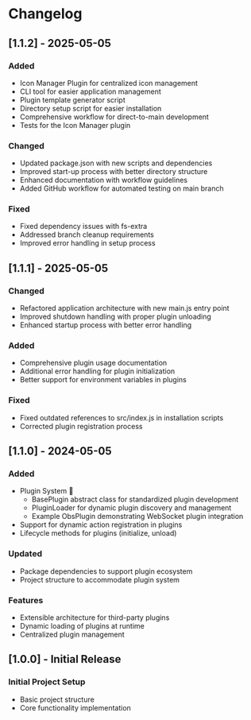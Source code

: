 # Changelog

## [1.1.2] - 2025-05-05

### Added
- Icon Manager Plugin for centralized icon management
- CLI tool for easier application management
- Plugin template generator script
- Directory setup script for easier installation
- Comprehensive workflow for direct-to-main development
- Tests for the Icon Manager plugin

### Changed
- Updated package.json with new scripts and dependencies
- Improved start-up process with better directory structure
- Enhanced documentation with workflow guidelines
- Added GitHub workflow for automated testing on main branch

### Fixed
- Fixed dependency issues with fs-extra
- Addressed branch cleanup requirements
- Improved error handling in setup process

## [1.1.1] - 2025-05-05

### Changed
- Refactored application architecture with new main.js entry point
- Improved shutdown handling with proper plugin unloading
- Enhanced startup process with better error handling

### Added
- Comprehensive plugin usage documentation
- Additional error handling for plugin initialization
- Better support for environment variables in plugins

### Fixed
- Fixed outdated references to src/index.js in installation scripts
- Corrected plugin registration process

## [1.1.0] - 2024-05-05

### Added
- Plugin System 🔌
  - BasePlugin abstract class for standardized plugin development
  - PluginLoader for dynamic plugin discovery and management
  - Example ObsPlugin demonstrating WebSocket plugin integration
- Support for dynamic action registration in plugins
- Lifecycle methods for plugins (initialize, unload)

### Updated
- Package dependencies to support plugin ecosystem
- Project structure to accommodate plugin system

### Features
- Extensible architecture for third-party plugins
- Dynamic loading of plugins at runtime
- Centralized plugin management

## [1.0.0] - Initial Release

### Initial Project Setup
- Basic project structure
- Core functionality implementation
